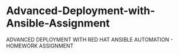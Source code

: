 # Advanced-Deployment-with-Ansible-Assignment
ADVANCED DEPLOYMENT WITH RED HAT ANSIBLE AUTOMATION - HOMEWORK ASSIGNMENT
